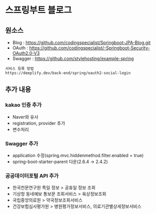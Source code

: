 # 스프링부트 블로그

## 원소스
- Blog : https://github.com/codingspecialist/Springboot-JPA-Blog.git
- OAuth : https://github.com/codingspecialist/-Springboot-Security-OAuth2.0-V3
- Swagger : https://github.com/stylehosting/example-spring

```
서비스 등록 방법
https://deeplify.dev/back-end/spring/oauth2-social-login
``` 

## 추가 내용

### kakao 인증 추가
- Naver와 유사
- registration, provider 추가
- 변수처리

### Swagger 추가
- application 수정(spring.mvc.hiddenmethod.filter.enabled = true)
- spring-boot-starter-parent 다운(2.6.4 → 2.4.2)


### 공공데이터포털 API 추가
- 한국천문연구원 특일 정보 > 공휴일 정보 조회
- 기상청 동네예보 통보문 조회서비스 > 육상정보조회
- 국립중앙의료원 > 약국정보조회서비스
- 건강보험심사평가원 > 병원평가정보서비스, 의료기관별상세정보서비스
